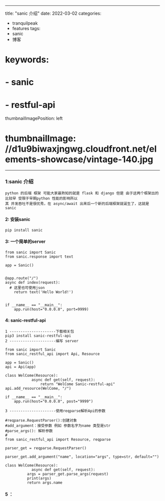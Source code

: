 
---
title: "sanic 介绍"
date: 2022-03-02
categories:
- tranquilpeak
- features
tags:
- sanic
- 博客
# keywords:
# - sanic
# - restful-api
thumbnailImagePosition: left
# thumbnailImage: //d1u9biwaxjngwg.cloudfront.net/elements-showcase/vintage-140.jpg
---

<!--more-->

### 1:sanic 介绍 

```
python 的后端 框架 可能大家最熟知的就是 flask 和 django 但是 由于这两个框架出的比较早 受限于早期python 性能的影响所以
其 并发吞吐不是很优秀，在 async/await 出来后一个新的后端框架就诞生了，这就是sanic 
```

#### 2: 安装sanic 

```
pip install sanic
```

#### 3: 一个简单的server

```
from sanic import Sanic
from sanic.response import text

app = Sanic()


@app.route("/")
async def index(request):
  # 这里也可使用json
    return text('Hello World!')


if __name__ == "__main__":
    app.run(host="0.0.0.0", port=9999)
```

#### 4: sanic-restful-api

```
1 ---------------------下载相关包
pip3 install sanic-restful-api
2 ---------------------编写 server 

from sanic import Sanic
from sanic_restful_api import Api, Resource

app = Sanic()
api = Api(app)

class WelCome(Resource):
			async def get(self, request):
				return "WelCome Sanic-restful-api"
api.add_resource(WelCome, "/")

if __name__ == "__main__":
	app.run(host="0.0.0.0", post="9999")
	
3 ---------------------使用reqparse解析Api的参数

#reqparse.RequestParser():创建对象
#add_argument：接受参数 例如 参数名字为name 类型是str 
#parse_args(): 解析参数
# 
from sanic_restful_api import Resource, reqparse

parser_get = reqparse.RequestParser()

parser_get.add_argument("name", location="args", type=str, default="")

class WelCome(Resource):
			async def get(self, request):
          args = parser_get.parse_args(request)
          print(args)
          return args.name
```

#### 5 ： 